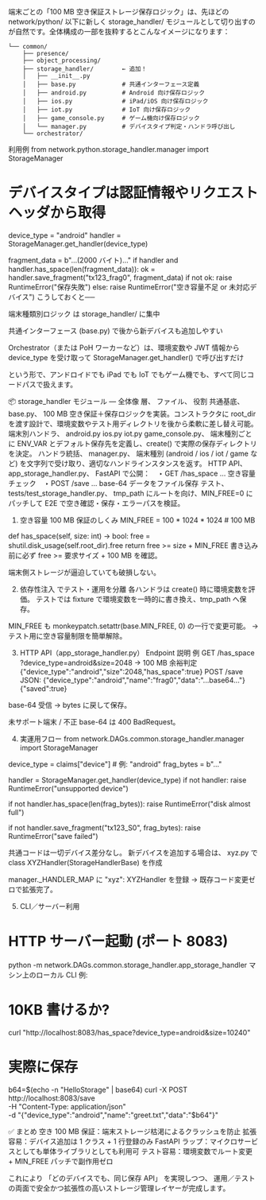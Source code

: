端末ごとの「100 MB 空き保証ストレージ保存ロジック」は、先ほどの network/python/ 以下に新しく storage_handler/ モジュールとして切り出すのが自然です。全体構成の一部を抜粋するとこんなイメージになります：

    └── common/
        ├── presence/
        ├── object_processing/
        ├── storage_handler/        ← 追加！
        │   ├── __init__.py
        │   ├── base.py             # 共通インターフェース定義
        │   ├── android.py          # Android 向け保存ロジック
        │   ├── ios.py              # iPad/iOS 向け保存ロジック
        │   ├── iot.py              # IoT 向け保存ロジック
        │   ├── game_console.py     # ゲーム機向け保存ロジック
        │   └── manager.py          # デバイスタイプ判定・ハンドラ呼び出し
        └── orchestrator/

利用例
from network.python.storage_handler.manager import StorageManager

# デバイスタイプは認証情報やリクエストヘッダから取得
device_type = "android"
handler = StorageManager.get_handler(device_type)

fragment_data = b"...(2000 バイト)..."
if handler and handler.has_space(len(fragment_data)):
    ok = handler.save_fragment("tx123_frag0", fragment_data)
    if not ok:
        raise RuntimeError("保存失敗")
else:
    raise RuntimeError("空き容量不足 or 未対応デバイス")
こうしておくと──

端末種類別ロジック は storage_handler/ に集中

共通インターフェース (base.py) で後から新デバイスも追加しやすい

Orchestrator（または PoH ワーカーなど）は、環境変数や JWT 情報から device_type を受け取って
StorageManager.get_handler() で呼び出すだけ

という形で、アンドロイドでも iPad でも IoT でもゲーム機でも、すべて同じコードパスで扱えます。


📦 storage_handler モジュール ― 全体像
層、	ファイル、	役割
共通基底、	base.py、	100 MB 空き保証＋保存ロジックを実装。コンストラクタに root_dir を渡す設計で、環境変数やテスト用ディレクトリを後から柔軟に差し替え可能。
端末別ハンドラ、	android.py ios.py iot.py game_console.py、	端末種別ごとに ENV_VAR とデフォルト保存先を定義し、create() で実際の保存ディレクトリを決定。
ハンドラ統括、	manager.py、	端末種別 (android / ios / iot / game など) を文字列で受け取り、適切なハンドラインスタンスを返す。
HTTP API、	app_storage_handler.py、	FastAPI で公開：
　‣ GET /has_space … 空き容量チェック
　‣ POST /save … base-64 データをファイル保存
テスト、	tests/test_storage_handler.py、	tmp_path にルートを向け、MIN_FREE=0 にパッチして E2E で空き確認・保存・エラーパスを検証。

1. 空き容量 100 MB 保証のしくみ
MIN_FREE = 100 * 1024 * 1024  # 100 MB

def has_space(self, size: int) -> bool:
    free = shutil.disk_usage(self.root_dir).free
    return free >= size + MIN_FREE
書き込み前に必ず free >= 要求サイズ + 100 MB を確認。

端末側ストレージが逼迫していても破損しない。

2. 依存性注入 でテスト・運用を分離
各ハンドラは create() 時に環境変数を評価。
テストでは fixture で環境変数を一時的に書き換え、tmp_path へ保存。

MIN_FREE も monkeypatch.setattr(base.MIN_FREE, 0) の一行で変更可能。
→ テスト用に空き容量制限を簡単解除。

3. HTTP API（app_storage_handler.py）
Endpoint	説明	例
GET /has_space	?device_type=android&size=2048 → 100 MB 余裕判定	{"device_type":"android","size":2048,"has_space":true}
POST /save	JSON:
{"device_type":"android","name":"frag0","data":"...base64..."}	{"saved":true}

base-64 受信 → bytes に戻して保存。

未サポート端末 / 不正 base-64 は 400 BadRequest。

4. 実運用フロー
from network.DAGs.common.storage_handler.manager import StorageManager

device_type = claims["device"]           # 例: "android"
frag_bytes  = b"..."

handler = StorageManager.get_handler(device_type)
if not handler:
    raise RuntimeError("unsupported device")

if not handler.has_space(len(frag_bytes)):
    raise RuntimeError("disk almost full")

if not handler.save_fragment("tx123_S0", frag_bytes):
    raise RuntimeError("save failed")

共通コードは一切デバイス差分なし。
新デバイスを追加する場合は、
xyz.py で class XYZHandler(StorageHandlerBase) を作成

manager._HANDLER_MAP に "xyz": XYZHandler を登録
→ 既存コード変更ゼロで拡張完了。

5. CLI／サーバー利用
# HTTP サーバー起動 (ポート 8083)
python -m network.DAGs.common.storage_handler.app_storage_handler
マシン上のローカル CLI 例:
# 10KB 書けるか?
curl "http://localhost:8083/has_space?device_type=android&size=10240"

# 実際に保存
b64=$(echo -n "HelloStorage" | base64)
curl -X POST http://localhost:8083/save \
     -H "Content-Type: application/json" \
     -d "{\"device_type\":\"android\",\"name\":\"greet.txt\",\"data\":\"$b64\"}"

✅ まとめ
空き 100 MB 保証：端末ストレージ枯渇によるクラッシュを防止
拡張容易：デバイス追加は 1 クラス + 1 行登録のみ
FastAPI ラップ：マイクロサービスとしても単体ライブラリとしても利用可
テスト容易：環境変数でルート変更 + MIN_FREE パッチで副作用ゼロ

これにより 「どのデバイスでも、同じ保存 API」 を実現しつつ、
運用／テストの両面で安全かつ拡張性の高いストレージ管理レイヤーが完成します。